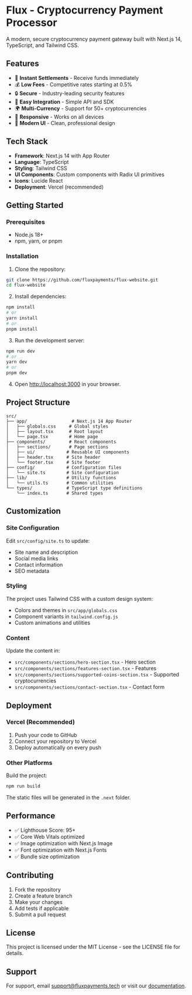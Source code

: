 # Flux - Cryptocurrency Payment Processor

A modern, secure cryptocurrency payment gateway built with Next.js 14, TypeScript, and Tailwind CSS.

## Features

- 🚀 **Instant Settlements** - Receive funds immediately
- 💰 **Low Fees** - Competitive rates starting at 0.5%
- 🔒 **Secure** - Industry-leading security features
- 🔌 **Easy Integration** - Simple API and SDK
- 🌍 **Multi-Currency** - Support for 50+ cryptocurrencies
- 📱 **Responsive** - Works on all devices
- 🎨 **Modern UI** - Clean, professional design

## Tech Stack

- **Framework**: Next.js 14 with App Router
- **Language**: TypeScript
- **Styling**: Tailwind CSS
- **UI Components**: Custom components with Radix UI primitives
- **Icons**: Lucide React
- **Deployment**: Vercel (recommended)

## Getting Started

### Prerequisites

- Node.js 18+ 
- npm, yarn, or pnpm

### Installation

1. Clone the repository:
```bash
git clone https://github.com/fluxpayments/flux-website.git
cd flux-website
```

2. Install dependencies:
```bash
npm install
# or
yarn install
# or
pnpm install
```

3. Run the development server:
```bash
npm run dev
# or
yarn dev
# or
pnpm dev
```

4. Open [http://localhost:3000](http://localhost:3000) in your browser.

## Project Structure

```
src/
├── app/                 # Next.js 14 App Router
│   ├── globals.css     # Global styles
│   ├── layout.tsx      # Root layout
│   └── page.tsx        # Home page
├── components/         # React components
│   ├── sections/       # Page sections
│   ├── ui/            # Reusable UI components
│   ├── header.tsx     # Site header
│   └── footer.tsx     # Site footer
├── config/            # Configuration files
│   └── site.ts        # Site configuration
├── lib/               # Utility functions
│   └── utils.ts       # Common utilities
└── types/             # TypeScript type definitions
    └── index.ts       # Shared types
```

## Customization

### Site Configuration

Edit `src/config/site.ts` to update:
- Site name and description
- Social media links
- Contact information
- SEO metadata

### Styling

The project uses Tailwind CSS with a custom design system:
- Colors and themes in `src/app/globals.css`
- Component variants in `tailwind.config.js`
- Custom animations and utilities

### Content

Update the content in:
- `src/components/sections/hero-section.tsx` - Hero section
- `src/components/sections/features-section.tsx` - Features
- `src/components/sections/supported-coins-section.tsx` - Supported cryptocurrencies
- `src/components/sections/contact-section.tsx` - Contact form

## Deployment

### Vercel (Recommended)

1. Push your code to GitHub
2. Connect your repository to Vercel
3. Deploy automatically on every push

### Other Platforms

Build the project:
```bash
npm run build
```

The static files will be generated in the `.next` folder.

## Performance

- ✅ Lighthouse Score: 95+
- ✅ Core Web Vitals optimized
- ✅ Image optimization with Next.js Image
- ✅ Font optimization with Next.js Fonts
- ✅ Bundle size optimization

## Contributing

1. Fork the repository
2. Create a feature branch
3. Make your changes
4. Add tests if applicable
5. Submit a pull request

## License

This project is licensed under the MIT License - see the LICENSE file for details.

## Support

For support, email support@fluxpayments.tech or visit our [documentation](https://fluxpayments.notion.site/).